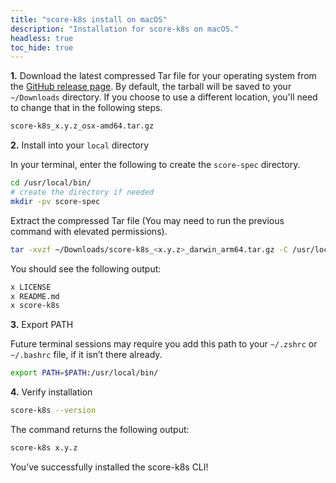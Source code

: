 ```yaml
---
title: "score-k8s install on macOS"
description: "Installation for score-k8s on macOS."
headless: true
toc_hide: true
---
```


**1.** Download the latest compressed Tar file for your operating system from the [GitHub release page](https://github.com/score-spec/score-k8s/releases). By default, the tarball will be saved to your `~/Downloads` directory. If you choose to use a different location, you'll need to change that in the following steps.

```bash
score-k8s_x.y.z_osx-amd64.tar.gz
```

**2.** Install into your `local` directory

In your terminal, enter the following to create the `score-spec` directory.

```bash
cd /usr/local/bin/
# create the directory if needed
mkdir -pv score-spec
```

Extract the compressed Tar file (You may need to run the previous command with elevated permissions).

```bash
tar -xvzf ~/Downloads/score-k8s_<x.y.z>_darwin_arm64.tar.gz -C /usr/local/bin/
```

You should see the following output:

```bash
x LICENSE
x README.md
x score-k8s
```

**3.** Export PATH

Future terminal sessions may require you add this path to your `~/.zshrc` or `~/.bashrc` file, if it isn’t there already.

```bash
export PATH=$PATH:/usr/local/bin/
```

**4.** Verify installation

```bash
score-k8s --version
```

The command returns the following output:

```bash
score-k8s x.y.z
```

You’ve successfully installed the score-k8s CLI!